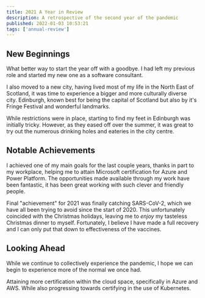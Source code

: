 ```yaml
---
title: 2021 A Year in Review
description: A retrospective of the second year of the pandemic
published: 2022-01-03 10:53:21
tags: ['annual-review']
---
```


## New Beginnings

What better way to start the year off with a goodbye.
I had left my previous role and started my new one as a software consultant.

I also moved to a new city, having lived most of my life in the North East of Scotland, it was time to experience a bigger and more culturally diverse city.
Edinburgh, known best for being the capital of Scotland but also by it's Fringe Festival and wonderful landmarks.

While restrictions were in place, starting to find my feet in Edinburgh was initially tricky.
However, as they eased off over the summer, it was great to try out the numerous drinking holes and eateries in the city centre.

## Notable Achievements

I achieved one of my main goals for the last couple years, thanks in part to my workplace, helping me to attain Microsoft certification for Azure and Power Platform.
The opportunities made available through my work have been fantastic, it has been great working with such clever and friendly people.

Final "achievement" for 2021 was finally catching SARS-CoV-2, which we have all been trying to avoid since the start of 2020.
This unfortunately coincided with the Christmas holidays, leaving me to _enjoy_ my tasteless Christmas dinner to myself.
Fortunately, I believe I have made a full recovery and I can only put that down to effectiveness of the vaccines.

## Looking Ahead

While we continue to collectively experience the pandemic, I hope we can begin to experience more of the normal we once had.

Attaining more certification within the cloud space, specifically in Azure and AWS. While also progressing towards certifying in the use of Kubernetes.